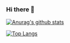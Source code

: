 ### Hi there 👋

[![Anurag's github stats](https://github-readme-stats.vercel.app/api?username=cjw1234567)](https://github.com/anuraghazra/github-readme-stats)

[![Top Langs](https://github-readme-stats.vercel.app/api/top-langs/?username=cjw1234567&layout=compact)](https://github.com/anuraghazra/github-readme-stats)

<!--
**cjw1234567/cjw1234567** is a ✨ _special_ ✨ repository because its `README.md` (this file) appears on your GitHub profile.

Here are some ideas to get you started:

- 🔭 I’m currently working on ...
- 🌱 I’m currently learning ...
- 👯 I’m looking to collaborate on ...
- 🤔 I’m looking for help with ...
- 💬 Ask me about ...
- 📫 How to reach me: ...
- 😄 Pronouns: ...
- ⚡ Fun fact: ...
-->
